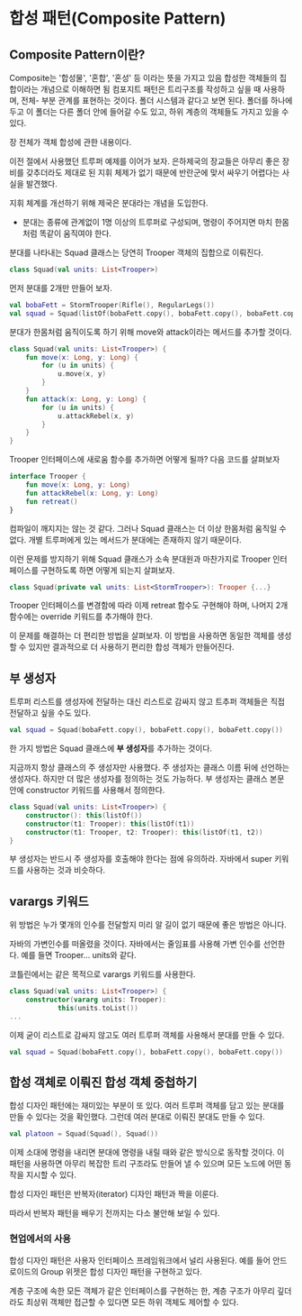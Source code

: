 # 합성 패턴(Composite Pattern)

## Composite Pattern이란?

Composite는 '합성물', '혼합', '혼성' 등 이라는 뜻을 가지고 있음
합성한 객체들의 집합이라는 개념으로 이해하면 됨
컴포지트 패턴은 트리구조를 작성하고 싶을 때 사용하며, 전체- 부분 관계를 표현하는 것이다.
폴더 시스템과 같다고 보면 된다. 폴더를 하나에 두고 이 폴더는 다른 폴더 안에 들어갈 수도 있고, 하위 계층의 객체들도 가지고 있을 수 있다.

장 전체가 객체 합성에 관한 내용이다.

이전 절에서 사용했던 트루퍼 예제를 이어가 보자. 은하제국의 장교들은 아무리 좋은 장비를 갖추더라도 제대로 된 지휘 체제가 없기 때문에 반란군에 맞서 싸우기 어렵다는 사실을 발견했다.

지휘 체계를 개선하기 위해 제국은 분대라는 개념을 도입한다.

- 분대는 종류에 관계없이 1명 이상의 트루퍼로 구성되며, 명령이 주어지면 마치 한몸처럼 똑같이 움직여야 한다.

분대를 나타내는 Squad 클래스는 당연히 Trooper 객체의 집합으로 이뤄진다.

```kotlin
class Squad(val units: List<Trooper>)
```

먼저 분대를 2개만 만들어 보자.

```kotlin
val bobaFett = StormTrooper(Rifle(), RegularLegs())
val squad = Squad(listOf(bobaFett.copy(), bobaFett.copy(), bobaFett.copy()))
```

분대가 한몸처럼 움직이도록 하기 위해 move와 attack이라는 메서드를 추가할 것이다.

```kotlin
class Squad(val units: List<Trooper>) {
    fun move(x: Long, y: Long) {
        for (u in units) {
            u.move(x, y)
        }
    }
    fun attack(x: Long, y: Long) {
        for (u in units) {
            u.attackRebel(x, y)
        }
    }
}
```

Trooper 인터페이스에 새로움 함수를 추가하면 어떻게 될까? 다음 코드를 살펴보자

```kotlin
interface Trooper {
	fun move(x: Long, y: Long)
	fun attackRebel(x: Long, y: Long)
	fun retreat()
}
```

컴파일이 깨지지는 않는 것 같다. 그러나 Squad 클래스는 더 이상 한몸처럼 움직일 수 없다. 개별 트루퍼에게 있는 메서드가 분대에는 존재하지 않기 때문이다.

이런 문제를 방지하기 위해 Squad 클래스가 소속 분대원과 마찬가지로 Trooper 인터페이스를 구현하도록 하면 어떻게 되는지 살펴보자.

```kotlin
class Squad(private val units: List<StormTrooper>): Trooper {...}
```

Trooper 인터페이스를 변경함에 따라 이제 retreat 함수도 구현해야 하며, 나머지 2개 함수에는 override 키워드를 추가해야 한다.

이 문제를 해결하는 더 편리한 방법을 살펴보자. 이 방법을 사용하면 동일한 객체를 생성할 수 있지만 결과적으로 더 사용하기 편리한 합성 객체가 만들어진다.

## 부 생성자

트루퍼 리스트를 생성자에 전달하는 대신 리스트로 감싸지 않고 트추퍼 객체들은 직접 전달하고 싶을 수도 있다.

```kotlin
val squad = Squad(bobaFett.copy(), bobaFett.copy(), bobaFett.copy())
```

한 가지 방법은 Squad 클래스에 **부 생성자**를 추가하는 것이다.

지금까지 항상 클래스의 주 생성자만 사용했다. 주 생성자는 클래스 이름 뒤에 선언하는 생성자다. 하지만 더 많은 생성자를 정의하는 것도 가능하다. 부 생성자는 클래스 본문 안에 constructor 키워드를 사용해서 정의한다.

```kotlin
class Squad(val units: List<Trooper>) {  
    constructor(): this(listOf())
    constructor(t1: Trooper): this(listOf(t1))
    constructor(t1: Trooper, t2: Trooper): this(listOf(t1, t2))
}
```

부 생성자는 반드시 주 생성자를 호출해야 한다는 점에 유의하라. 자바에서 super 키워드를 사용하는 것과 비슷하다.

## varargs 키워드

위 방법은 누가 몇개의 인수를 전달할지 미리 알 길이 없기 때문에 좋은 방법은 아니다.

자바의 가변인수를 떠올렸을 것이다. 자바에서는 줄임표를 사용해 가변 인수를 선언한다. 예를 들면 Trooper… units와 같다.

코틀린에서는 같은 목적으로 varargs 키워드를 사용한다.

```kotlin
class Squad(val units: List<Trooper>) {
    constructor(vararg units: Trooper):
            this(units.toList())
...
```

이제 굳이 리스트로 감싸지 않고도 여러 트루퍼 객체를 사용해서 분대를 만들 수 있다.

```kotlin
val squad = Squad(bobaFett.copy(), bobaFett.copy(), bobaFett.copy())
```

## 합성 객체로 이뤄진 합성 객체 중첩하기

합성 디자인 패턴에는 재미있는 부분이 또 있다. 여러 트루퍼 객체를 담고 있는 분대를 만들 수 있다는 것을 확인했다. 그런데 여러 분대로 이뤄진 분대도 만들 수 있다.

```kotlin
val platoon = Squad(Squad(), Squad())
```

이제 소대에 명령을 내리면 분대에 명령을 내릴 때와 같은 방식으로 동작할 것이다. 이 패턴을 사용하면 아무리 복잡한 트리 구조라도 만들어 낼 수 있으며 모든 노드에 어떤 동작을 지시할 수 있다.

합성 디자인 패턴은 반복자(iterator) 디자인 패턴과 짝을 이룬다.

따라서 반복자 패턴을 배우기 전까지는 다소 불안해 보일 수 있다.

### 현업에서의 사용

합성 디자인 패턴은 사용자 인터페이스 프레임워크에서 널리 사용된다. 예를 들어 안드로이드의 Group 위젯은 합성 디자인 패턴을 구현하고 있다.

계층 구조에 속한 모든 객체가 같은 인터페이스를 구현하는 한, 계층 구조가 아무리 깊더라도 최상위 객체만 접근할 수 있다면 모든 하위 객체도 제어할 수 있다.
